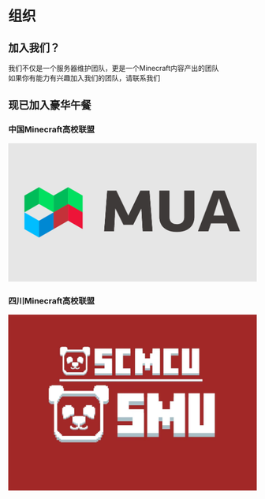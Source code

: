 # 组织

## 加入我们？

我们不仅是一个服务器维护团队，更是一个Minecraft内容产出的团队  
如果你有能力有兴趣加入我们的团队，请联系我们

## 现已加入豪华午餐

### 中国Minecraft高校联盟

[![MUA](/img/组织/mua.png)](https://www.mualliance.cn)

### 四川Minecraft高校联盟

[![SCMCU](/img/组织/scmcu.jpg)](https://www.scmcu.cn)
